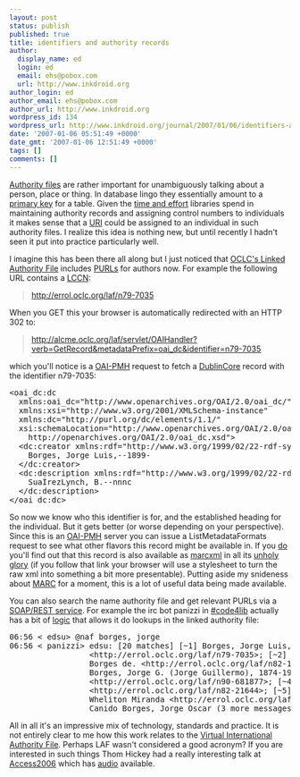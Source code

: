 ```yaml
---
layout: post
status: publish
published: true
title: identifiers and authority records
author:
  display_name: ed
  login: ed
  email: ehs@pobox.com
  url: http://www.inkdroid.org
author_login: ed
author_email: ehs@pobox.com
author_url: http://www.inkdroid.org
wordpress_id: 134
wordpress_url: http://www.inkdroid.org/journal/2007/01/06/identifiers-and-authority-records/
date: '2007-01-06 05:51:49 +0000'
date_gmt: '2007-01-06 12:51:49 +0000'
tags: []
comments: []
---
```

<p><a href="http://en.wikipedia.org/wiki/Authority_file">Authority files</a> are rather important for unambiguously talking about a person, place or thing. In database lingo they essentially amount to a <a href="http://en.wikipedia.org/wiki/Primary_key">primary key</a> for a table. Given the <a href="http://www.loc.gov/catdir/pcc/naco/">time and effort</a> libraries spend in maintaining authority records and assigning control numbers to individuals it makes sense that a <a href="http://www.inkdroid.org/journal/2006/07/11/more-on-web-identifiers/">URI</a> could be assigned to an individual in such authority files. I realize this idea is nothing new, but until recently I hadn't seen it put into practice particularly well.</p>
<p>I imagine this has been there all along but I just noticed that <a href="http://alcme.oclc.org/laf/index.html">OCLC's Linked Authority File</a> includes <a href="http://en.wikipedia.org/wiki/PURL">PURLs</a> for authors now. For example the following URL contains a <a href="http://en.wikipedia.org/wiki/Library_of_Congress_Control_Number">LCCN</a>:</p>
<blockquote><p>
<a href="http://errol.oclc.org/laf/n79-7035">http://errol.oclc.org/laf/n79-7035</a>
</p></blockquote>
<p>When you GET this your browser is automatically redirected with an HTTP 302 to:</p>
<blockquote><p>
<a href="http://alcme.oclc.org/laf/servlet/OAIHandler?verb=GetRecord&metadataPrefix=oai_dc&identifier=n79-7035">http://alcme.oclc.org/laf/servlet/OAIHandler?<br />
verb=GetRecord&metadataPrefix=oai_dc&identifier=n79-7035</a>
</p></blockquote>
<p>which you'll notice is a <a href="http://www.openarchives.org/OAI/openarchivesprotocol.html">OAI-PMH</a> request to fetch a <a href="http://dublincore.org/">DublinCore</a> record with the identifier n79-7035:</p>
<pre>
&lt;oai_dc:dc 
  xmlns:oai_dc="http://www.openarchives.org/OAI/2.0/oai_dc/" 
  xmlns:xsi="http://www.w3.org/2001/XMLSchema-instance" 
  xmlns:dc="http://purl.org/dc/elements/1.1/" 
  xsi:schemaLocation="http://www.openarchives.org/OAI/2.0/oai_dc/ 
    http://openarchives.org/OAI/2.0/oai_dc.xsd"&gt;
  &lt;dc:creator xmlns:rdf="http://www.w3.org/1999/02/22-rdf-syntax-ns#"&gt;
    Borges, Jorge Luis,--1899-
  &lt;/dc:creator&gt;
  &lt;dc:description xmlns:rdf="http://www.w3.org/1999/02/22-rdf-syntax-ns#"&gt;
    Sua&Igrave;rezLynch, B.--nnnc
  &lt;/dc:description&gt;
&lt;/oai_dc:dc&gt;
</pre>
<p>So now we know who this identifier is for, and the established heading for the individual. But it gets better (or worse depending on your perspective). Since this is an <a href="http://www.openarchives.org/OAI/openarchivesprotocol.html">OAI-PMH</a> server you can issue a ListMetadataFormats request to see what other flavors this record might be available in. If you <a href="http://alcme.oclc.org/laf/servlet/OAIHandler?verb=ListMetadataFormats&identifier=n79-7035">do</a> you'll find out that this record is also available as <a href="http://www.loc.gov/standards/marcxml/">marcxml</a> in all its <a href="http://alcme.oclc.org/laf/servlet/OAIHandler?verb=GetRecord&metadataPrefix=marcxml&identifier=n79-7035">unholy glory</a> (if you follow that link your browser will use a stylesheet to turn the raw xml into something a bit more presentable). Putting aside my snideness about <a href="http://www.loc.gov/marc/authority/ecadhome.html">MARC</a> for a moment, this is a lot of useful data being made available.</p>
<p>You can also search the name authority file and get relevant PURLs via a <a href="http://alcme.oclc.org/eprintsUK/">SOAP/REST service</a>. For example the irc bot panizzi in <a href="irc://chat.freenode.net/code4lib">#code4lib</a> actually has a bit of <a href="http://textualize.com/trac/browser/panizzi/trunk/plugins/OCLC/plugin.py" title="in the naf method">logic</a> that allows it do lookups in the linked authority file:</p>
<pre>
06:56 &lt; edsu&gt; @naf borges, jorge
06:56 &lt; panizzi&gt; edsu: [20 matches] [~1] Borges, Jorge Luis, 1899- 
                 &lt;http://errol.oclc.org/laf/n79-7035&gt;; [~2] Macedo, Jorge 
                 Borges de. &lt;http://errol.oclc.org/laf/n82-149895&gt;; [~3] 
                 Borges, Jorge G. (Jorge Guillermo), 1874-1938 
                 &lt;http://errol.oclc.org/laf/n90-681877&gt;; [~4] Sua?rez Lynch, B.                  
                 &lt;http://errol.oclc.org/laf/n82-21644&gt;; [~5] Borges, Jorge 
                 Wheliton Miranda &lt;http://errol.oclc.org/laf/n92-76758&gt;; [~6] 
                 Canido Borges, Jorge Oscar (3 more messages)
</pre>
<p>All in all it's an impressive mix of technology, standards and practice. It is not entirely clear to me how this work relates to the <a href="http://web.archive.org/web/20100210093731/http://www.oclc.org:80/research/projects/viaf/">Virtual International Authority File</a>. Perhaps LAF wasn't considered a good acronym? If you are interested in such things Thom Hickey had a really interesting talk at <a href="http://web.archive.org/web/20110722013853/http://www.access2006.uottawa.ca/">Access2006</a> which has <a href="http://web.archive.org/web/20070822080628/http://www.access2006.uottawa.ca/2006-10-14-03-hickeyt.mp3">audio</a> available.</p>
